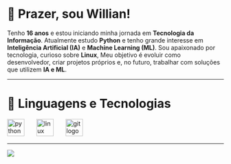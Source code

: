 # 📌 Prazer, sou Willian!

Tenho **16 anos** e estou iniciando minha jornada em **Tecnologia da Informação**. Atualmente estudo **Python** e tenho grande interesse em **Inteligência Artificial (IA)** e **Machine Learning (ML)**. Sou apaixonado por tecnologia, curioso sobre **Linux**, Meu objetivo é evoluir como desenvolvedor, criar projetos próprios e, no futuro, trabalhar com soluções que utilizem **IA e ML**.  

---

# 📖 Linguagens e Tecnologias

<div align="left">
  <img src="https://cdn.jsdelivr.net/gh/devicons/devicon/icons/python/python-original.svg" height="40" alt="python logo"  />
  <img width="20" />
  <img src="https://cdn.jsdelivr.net/gh/devicons/devicon/icons/linux/linux-original.svg" height="40" alt="linux logo"  />
  <img width="20" />
  <img src="https://cdn.jsdelivr.net/gh/devicons/devicon/icons/git/git-original.svg" height="40" alt="git logo"  />
</div>

---

<img align="left" src="https://visitor-badge.laobi.icu/badge?page_id=williansabinoprs.williansabinoprs&left_color=red&right_color=black"  />
